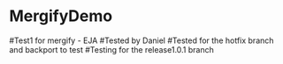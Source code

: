 # MergifyDemo
#Test1 for mergify - EJA
#Tested by Daniel
#Tested for the hotfix branch and backport to test
#Testing for the release1.0.1 branch
